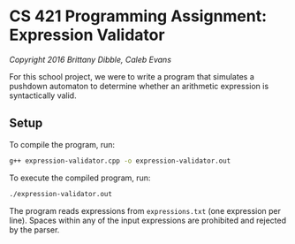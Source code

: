# CS 421 Programming Assignment: Expression Validator
*Copyright 2016 Brittany Dibble, Caleb Evans*

For this school project, we were to write a program that simulates a pushdown
automaton to determine whether an arithmetic expression is syntactically valid.

## Setup

To compile the program, run:  
```bash
g++ expression-validator.cpp -o expression-validator.out
```

To execute the compiled program, run:  
```bash
./expression-validator.out
```

The program reads expressions from `expressions.txt` (one expression per line).
Spaces within any of the input expressions are prohibited and rejected by the
parser.
